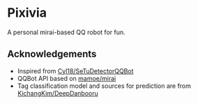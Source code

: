 # Pixivia
A personal mirai-based QQ robot for fun.

## Acknowledgements 
 - Inspired from [Cyl18/SeTuDetectorQQBot](https://github.com/Cyl18/SeTuDetectorQQBot)
 - QQBot API based on [mamoe/mirai](https://github.com/mamoe/mirai)
 - Tag classification model and sources for prediction are from [KichangKim/DeepDanbooru](https://github.com/KichangKim/DeepDanbooru)
